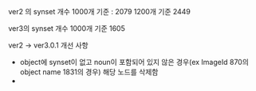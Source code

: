 ver2 의 synset 개수
1000개 기준 : 2079
1200개 기준 2449

ver3의 synset 개수 
1000개 기준 1605

ver2 -> ver3.0.1 개선 사항
- object에 synset이 없고 noun이 포함되어 있지 않은 경우(ex ImageId 870의 object name 1831의 경우) 해당 노드를 삭제함
- 